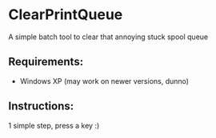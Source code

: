 ClearPrintQueue
=======

A simple batch tool to clear that annoying stuck spool queue

Requirements:
-------------
- Windows XP (may work on newer versions, dunno)

Instructions:
-------------
1 simple step, press a key :)
